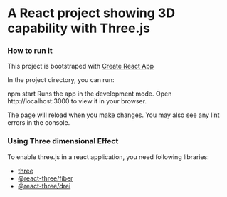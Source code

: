 # A React project showing 3D capability with Three.js

### How to run it

This project is bootstraped with [Create React App](https://github.com/facebook/create-react-app)

In the project directory, you can run:

npm start
Runs the app in the development mode.
Open http://localhost:3000 to view it in your browser.

The page will reload when you make changes.
You may also see any lint errors in the console.

### Using Three dimensional Effect

To enable three.js in a react application, you need following libraries:

- [three](https://www.npmjs.com/package/three)
- [@react-three/fiber](https://www.npmjs.com/package/@react-three/fiber)
- [@react-three/drei](https://www.npmjs.com/package/@react-three/drei)
